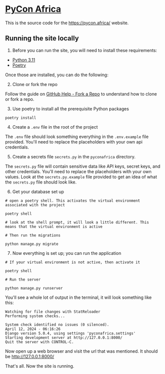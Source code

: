 # [PyCon Africa](https://pycon.africa/)

This is the source code for the https://pycon.africa/ website.

## Running the site locally 

1. Before you can run the site, you will need to install these requirements:

* [Python 3.11](https://python.org)
* [Poetry](https://python-poetry.org/)

Once those are installed, you can do the following:


2. Clone or fork the repo 

Follow the guide on [GitHub Help - Fork a Repo](https://help.github.com/articles/fork-a-repo) to understand how to clone or fork a repo.


3. Use poetry to install all the prerequisite Python packages

```
poetry install 
```
4. Create a `.env` file in the root of the project

The `.env` file should look something everything in the `.env.example` file provided. You'll need to replace the placeholders with your own api credentials.


5. Create a secrets file `secrets.py` in the `pyconafrica` directory.

The `secrets.py` file will contain sensitive data like API keys, secret keys, and other credentials. You'll need to replace the placeholders with your own values. Look at the `secrets.py.example` file provided to get an idea of what the `secrets.py` file should look like.



6. Get your database set up 

```
# open a poetry shell. This activates the virtual environment associated with the project 

poetry shell

# look at the shell prompt, it will look a little different. This means that the virtual environment is active

# Then run the migrations 

python manage.py migrate 
```

7. Now everything is set up; you can run the application

```
# If your virtual environment is not active, then activate it

poetry shell

# Run the server 

python manage.py runserver

```

You'll see a whole lot of output in the terminal, it will look something like this:

```
Watching for file changes with StatReloader
Performing system checks...

System check identified no issues (0 silenced).
April 12, 2024 - 06:16:26
Django version 5.0.4, using settings 'pyconafrica.settings'
Starting development server at http://127.0.0.1:8000/
Quit the server with CONTROL-C.

```

Now open up a web browser and visit the url that was mentioned. It should be http://127.0.0.1:8000/

That's all. Now the site is running.
